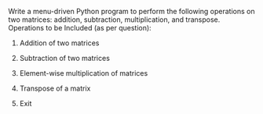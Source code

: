 Write a menu-driven Python program to perform the following operations on two matrices: addition, subtraction, multiplication, and transpose.
Operations to be Included (as per question):

1. Addition of two matrices

2. Subtraction of two matrices

3. Element-wise multiplication of matrices

4. Transpose of a matrix

5. Exit
